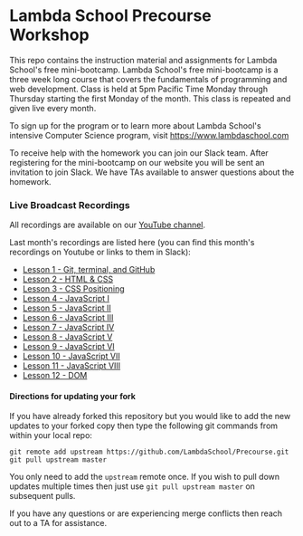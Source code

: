 # Lambda School Precourse Workshop
This repo contains the instruction material and assignments for Lambda School's free mini-bootcamp.  Lambda School's free mini-bootcamp is a three week long course that covers the fundamentals of programming and web development.  Class is held at 5pm Pacific Time Monday through Thursday starting the first Monday of the month.  This class is repeated and given live every month.

To sign up for the program or to learn more about Lambda School's intensive Computer Science program, visit https://www.lambdaschool.com

To receive help with the homework you can join our Slack team.  After registering for the mini-bootcamp on our website you will be sent an invitation to join Slack.  We have TAs available to answer questions about the homework.


### Live Broadcast Recordings

All recordings are available on our [YouTube channel](https://www.youtube.com/channel/UCmgWnKIhmOi-MuRUC62mOFw?view_as=subscriber).

Last month's recordings are listed here (you can find this month's recordings on Youtube or links to them in Slack):

* [Lesson 1 - Git, terminal, and GitHub](https://www.youtube.com/watch?v=2TqKJHhMnuw&t=777s)
* [Lesson 2 - HTML & CSS](https://www.youtube.com/watch?v=Jc3ICewFAHk)
* [Lesson 3 - CSS Positioning](https://www.youtube.com/watch?v=6WSr3NnkUDU)
* [Lesson 4 - JavaScript I](https://www.youtube.com/watch?v=zHFdUggqa4o&t=60s)
* [Lesson 5 - JavaScript II](https://www.youtube.com/watch?v=AeUWaHa2CEE&t=21s)
* [Lesson 6 - JavaScript III](https://www.youtube.com/watch?v=IPFn050yv5g&t=2457s)
* [Lesson 7 - JavaScript IV](https://www.youtube.com/watch?v=8mRRLQmRXIE&t=1495s)
* [Lesson 8 - JavaScript V](https://www.youtube.com/watch?v=OKN3k0UUAgM&t=2342s)
* [Lesson 9 - JavaScript VI](https://www.youtube.com/watch?v=U1cLxm92Vck&t=2006s)
* [Lesson 10 - JavaScript VII](https://www.youtube.com/watch?v=Ha3wvueHQxQ)
* [Lesson 11 - JavaScript VIII](https://www.youtube.com/watch?v=Gte_uY-YHIQ)
* [Lesson 12 - DOM](https://www.youtube.com/watch?v=1WQy2Jdk-ik&t=1224s)

#### Directions for updating your fork

If you have already forked this repository but you would like to add the new updates to your forked copy then type the following git commands from within your local repo:

```
git remote add upstream https://github.com/LambdaSchool/Precourse.git
git pull upstream master
```

You only need to add the `upstream` remote once.  If you wish to pull down updates multiple times then just use `git pull upstream master` on subsequent pulls.

If you have any questions or are experiencing merge conflicts then reach out to a TA for assistance.
